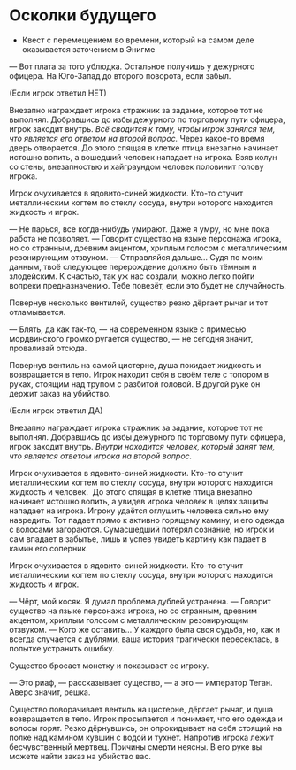 # Осколки будущего
* Квест с перемещением во времени, который на самом деле оказывается заточением в Энигме

— Вот плата за того ублюдка. Остальное получишь у дежурного офицера. На Юго-Запад до второго поворота, если забыл.

(Если игрок ответил НЕТ)

Внезапно награждает игрока стражник за задание, которое тот не выполнял. Добравшись до избы дежурного по торговому пути офицера, игрок заходит внутрь. _Всё сводится к тому, чтобы игрок занялся тем, что является его ответом на второй вопрос._ Через какое-то время дверь отворяется. До этого спящая в клетке птица внезапно начинает истошно вопить, а вошедший человек нападает на игрока. Взяв колун со стены, внезапностью и хайграундом человек половинит голову игрока.

Игрок очухивается в ядовито-синей жидкости. Кто-то стучит металлическим когтем по стеклу сосуда, внутри которого находится жидкость и игрок.

— Не парься, все когда-нибудь умирают. Даже я умру, но мне пока работа не позволяет. — Говорит существо на языке персонажа игрока, но со странным, древним акцентом, хриплым голосом с металлическим резонирующим отзвуком. — Отправляйся дальше… Судя по моим данным, твоё следующее перерождение должно быть тёмным и злодейским. К счастью, так уж нас создали, можно легко пойти вопреки предназначению. Тебе повезёт, если это будет не случайность.

Повернув несколько вентилей, существо резко дёргает рычаг и тот отламывается.

— Блять, да как так-то, — на современном языке с примесью мордвинского громко ругается существо, — не сегодня значит, проваливай отсюда.

Повернув вентиль на самой цистерне, душа покидает жидкость и возвращается в тело. Игрок находит себя в своём теле с топором в руках, стоящим над трупом с разбитой головой. В другой руке он держит заказ на убийство.

(Если игрок ответил ДА)

Внезапно награждает игрока стражник за задание, которое тот не выполнял. Добравшись до избы дежурного по торговому пути офицера, игрок заходит внутрь. _Внутри находится человек, который занят тем, что является ответом игрока на второй вопрос._

Игрок очухивается в ядовито-синей жидкости. Кто-то стучит металлическим когтем по стеклу сосуда, внутри которого находится жидкость и человек.  До этого спящая в клетке птица внезапно начинает истошно вопить, а увидев игрока человек в целях защиты нападает на игрока. Игроку удаётся оглушить человека сильно ему навредить. Тот падает прямо к активно горящему камину, и его одежда с волосами загораются. Сумасшедший потерял сознание, но игрок и сам впадает в забытье, лишь и успев увидеть картину как падает в камин его соперник.

Игрок очухивается в ядовито-синей жидкости. Кто-то стучит металлическим когтем по стеклу сосуда, внутри которого находится жидкость и игрок.

— Чёрт, мой косяк. Я думал проблема дублей устранена. — Говорит существо на языке персонажа игрока, но со странным, древним акцентом, хриплым голосом с металлическим резонирующим отзвуком. — Кого же оставить… У каждого была своя судьба, но, как и всегда случается с дублями, ваша история трагически пересеклась, в попытке устранить ошибку.

Существо бросает монетку и показывает ее игроку.

— Это риаф, — рассказывает существо, — а это — император Теган. Аверс значит, решка.

Существо поворачивает вентиль на цистерне, дёргает рычаг, и душа возвращается в тело. Игрок просыпается и понимает, что его одежда и волосы горят. Резко дёрнувшись, он опрокидывает на себя стоящий на полке над камином кувшин с водой и тухнет. Напротив игрока лежит бесчувственный мертвец. Причины смерти неясны. В его руке вы можете найти заказ на убийство вас.